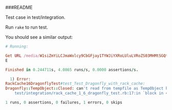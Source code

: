 ###README

Test case in test/integration.

Run `rake` to run test.

You should see a similar output:

```ruby
# Running:

Get URL /media/W1siZmYiLCJmaWxlcy9CbGFjay1TYWJiYXRoLUluLVRoZS03MHMtSGQtV2FsbHBhcGVyLmpwZyJdLFsicCIsInRodW1iIiwiMTAweDEwMCMiXV0/Black-Sabbath-In-The-70s-Hd-Wallpaper.jpg?sha=42c191756e0fa7f6
E

Finished in 0.244711s, 4.0865 runs/s, 0.0000 assertions/s.

  1) Error:
RackCache16DragonflyTest#test_Test_Dragonfly_with_rack_cache:
Dragonfly::TempObject::Closed: can't read from tempfile as TempObject has been closed
    test/integration/rack_cache_1_6_dragonfly_test.rb:17:in `block in <class:RackCache16DragonflyTest>'

1 runs, 0 assertions, 0 failures, 1 errors, 0 skips
```